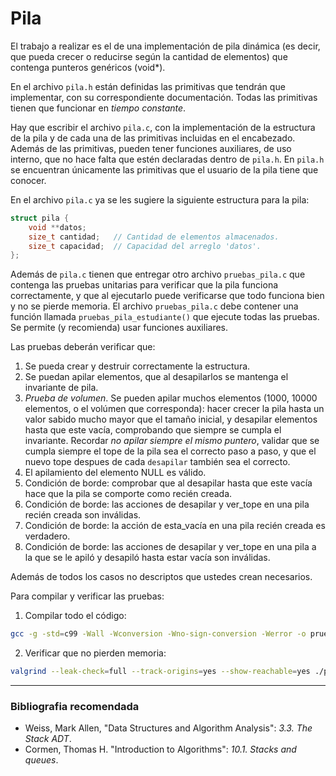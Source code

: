 # **Pila**

El trabajo a realizar es el de una implementación de pila dinámica (es decir, que pueda crecer o reducirse según la cantidad de elementos) que contenga punteros genéricos (void*).

En el archivo `pila.h` están definidas las primitivas que tendrán que implementar, con su correspondiente documentación. Todas las primitivas tienen que funcionar en _tiempo constante_.

Hay que escribir el archivo `pila.c`, con la implementación de la estructura de la pila y de cada una de las primitivas incluidas en el encabezado. Además de las primitivas, pueden tener funciones auxiliares, de uso interno, que no hace falta que estén declaradas dentro de `pila.h`. En `pila.h` se encuentran únicamente las primitivas que el usuario de la pila tiene que conocer.

En el archivo `pila.c` ya se les sugiere la siguiente estructura para la pila:

```c
struct pila {
    void **datos;
    size_t cantidad;   // Cantidad de elementos almacenados.
    size_t capacidad;  // Capacidad del arreglo 'datos'.
};
```

Además de `pila.c` tienen que entregar otro archivo `pruebas_pila.c` que contenga las pruebas unitarias para verificar que la pila funciona correctamente, y que al ejecutarlo puede verificarse que todo funciona bien y no se pierde memoria. El archivo `pruebas_pila.c` debe contener una función llamada `pruebas_pila_estudiante()` que ejecute todas las pruebas. Se permite (y recomienda) usar funciones auxiliares.

Las pruebas deberán verificar que:

1. Se pueda crear y destruir correctamente la estructura.
2. Se puedan apilar elementos, que al desapilarlos se mantenga el invariante de pila.
3. _Prueba de volumen_. Se pueden apilar muchos elementos (1000, 10000 elementos, o el volúmen que corresponda): hacer crecer la pila hasta un valor sabido mucho mayor que el tamaño inicial, y desapilar elementos hasta que este vacía, comprobando que siempre se cumpla el invariante. Recordar _no apilar siempre el mismo puntero_, validar que se cumpla siempre el tope de la pila sea el correcto paso a paso, y que el nuevo tope despues de cada `desapilar` también sea el correcto.
4. El apilamiento del elemento NULL es válido.
5. Condición de borde: comprobar que al desapilar hasta que este vacía hace que la pila se comporte como recién creada.
6. Condición de borde: las acciones de desapilar y ver_tope en una pila recién creada son inválidas.
7. Condición de borde: la acción de esta_vacía en una pila recién creada es verdadero.
8. Condición de borde: las acciones de desapilar y ver_tope en una pila a la que se le apiló y desapiló hasta estar vacía son inválidas.

Además de todos los casos no descriptos que ustedes crean necesarios.

Para compilar y verificar las pruebas:
1. Compilar todo el código:
```bash
gcc -g -std=c99 -Wall -Wconversion -Wno-sign-conversion -Werror -o pruebas *.c
```
2. Verificar que no pierden memoria:
```bash
valgrind --leak-check=full --track-origins=yes --show-reachable=yes ./pruebas
```

---
### Bibliografia recomendada
* Weiss, Mark Allen, "Data Structures and Algorithm Analysis": *3.3. The Stack ADT*.
* Cormen, Thomas H. "Introduction to Algorithms": *10.1. Stacks and queues*.